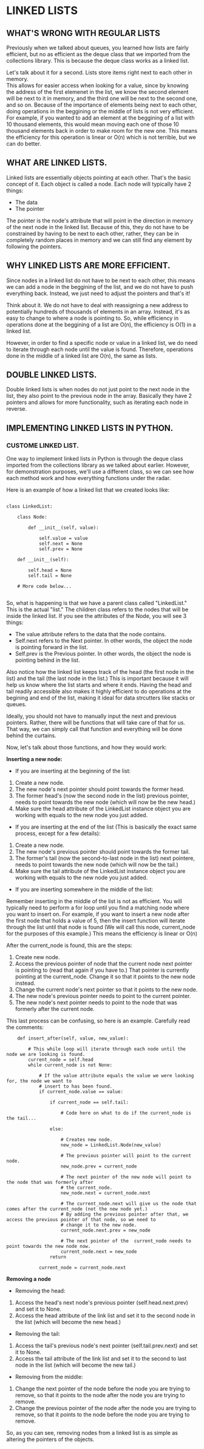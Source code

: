 # LINKED LISTS

## WHAT'S WRONG WITH REGULAR LISTS 

Previously when we talked about queues, you learned how lists are fairly efficient,
but no as efficient as the deque class that we imported from the collections library.
This is because the deque class works as a linked list. 

Let's talk about it for a second. Lists store items right next to each other in memory.  
This allows for easier access when looking for a value, since by knowing the address of 
the first elemenet in the list, we know the second element will be next to it in memory, 
and the third one will be next to the second one, and so on. Because of the importance of
elements being next to each other, doing operations in the beggining or the middle of lists 
is not very efficient. For example, if you wanted to add an element at the beggining of a list 
with 10 thousand elements, this would mean moving each one of those 10 thousand elements back
in order to make room for the new one. This means the efficiency for this operation is linear
or O(n) which is not terrible, but we can do better.

## WHAT ARE LINKED LISTS.

Linked lists are essentially objects pointing at each other. That's the basic concept of it. Each
object is called a node. Each node will typically have 2 things:

* The data
* The pointer

The pointer is the node's attribute that will point in the direction in memory of the next node in
the linked list. Because of this, they do not have to be constrained by having to be next to each other, 
rather, they can be in completely random places in memory and we can still find any element
by following the pointers. 

## WHY LINKED LISTS ARE MORE EFFICIENT.

Since nodes in a linked list do not have to be next to each other, this means we can add a node in the
beggining of the list, and we do not have to push everything back. Instead, we just need to adjust the
pointers and that's it!

Think about it. We do not have to deal with reassigning a new address to potentially hundreds of thousands of
elements in an array. Instead, it's as easy to change to where a node is pointing to. So, while efficiency in
operations done at the beggining of a list are O(n), the efficiency is O(1) in a linked list.

However, in order to find a specific node or value in a linked list, we do need to iterate through each node
until the value is found. Therefore, operations done in the middle of a linked list are O(n), the same as lists.

## DOUBLE LINKED LISTS.

Double linked lists is when nodes do not just point to the next node in the list, they also point to the previous 
node in the array. Basically they have 2 pointers and allows for more functionality, such as iterating each
node in reverse. 

## IMPLEMENTING LINKED LISTS IN PYTHON.

### CUSTOME LINKED LIST. 

One way to implement linked lists in Python is through the deque class imported from the collections library as we 
talked about earlier. However, for demonstration purposes, we'll use a different class, so we can see how each
method work and how everything functions under the radar. 

Here is an example of how a linked list that we created looks like:

```

class LinkedList:

    class Node:

        def __init__(self, value):

            self.value = value
            self.next = None
            self.prev = None
    
    def __init__(self):

        self.head = None
        self.tail = None
    
    # More code below...


```

So, what is happening is that we have a parent class called "LinkedList." This is the actual "list." The children class refers to the nodes that will be inside the linked list.  If you 
see the attributes of the Node, you will see 3 things:

* The value attribute refers to the data that the node contains.
* Self.next refers to the Next pointer. In other words, the object the node is pointing forward 
in the list.
* Self.prev is the Previous pointer. In other words, the object the node is pointing behind in the list.

Also notice how the linked list keeps track of the head (the first node in the list) and the tail
(the last node in the list.) This is important because it will help us know where the list starts
and where it ends. Having the head and tail readily accessible also makes it highly efficient to 
do operations at the begining and end of the list, making it ideal for data strcutters like stacks
or queues. 

Ideally, you should not have to manually input the next and previous pointers. Rather, there will be functions that will take care of that for us. That way, we can simply call that function
and everything will be done behind the curtains.

Now, let's talk about those functions, and how they would work:

**Inserting a new node:**

* If you are inserting at the beginning of the list:

1. Create a new node.
2. The new node's next pointer should point towards the former head.
3. The former head's (now the second node in the list) previous pointer, needs to point towards the new node (which will now be the new head.)
4. Make sure the head attribute of the LinkedList instance object you are working with equals to the new node you just added. 

* If you are inserting at the end of the list (This is basically the exact same process, except
for a few details):

1. Create a new node.
2. The new node's previous pointer should point towards the former tail.
3. The former's tail (now the second-to-last node in the list) next pointere, needs to point towards the new node (which will now be the tail.)
4. Make sure the tail attribute of the LinkedList instance object you are working with equals to the new node you just added.

* If you are inserting somewhere in the middle of the list:

Remember inserting in the middle of the list is not as efficient. You will typically need to perform a for loop until you find a matching node where you want to insert on. For example, if you want to insert a new node after the first node that holds a value of 5, then the insert function will iterate through the list until that node is found (We will call this node, current_node for the purposes of this example.) This means the efficiency is linear or O(n)

After the current_node is found, this are the steps:

1. Create new node.
2. Access the previous pointer of node that the current node next pointer is pointing to (read that again if you have to.) That pointer is currently pointing at the current_node. Change it so that it points to the new node instead.
3. Change the current node's next pointer so that it points to the new node.
4. The new node's previous pointer needs to point to the current pointer.
5. The new node's next pointer needs to point to the node that was formerly after the current node.

This last process can be confusing, so here is an example. Carefully read the comments:

```
    def insert_after(self, value, new_value):

        # This while loop will iterate through each node until the node we are looking is found.
        current_node = self.head
        while current_node is not None:

            # If the value attribute equals the value we were looking for, the node we want to
            # insert to has been found.
            if current_node.value == value:

                if current_node == self.tail:

                    # Code here on what to do if the current_node is the tail...

                else:
                    
                    # Creates new node.
                    new_node = LinkedList.Node(new_value)

                    # The previous pointer will point to the current node.
                    new_node.prev = current_node 

                    # The next pointer of the new node will point to the node that was formerly after
                    # the current_node.
                    new_node.next = current_node.next  

                    # The current_node.next will give us the node that comes after the current_node (not the new node yet.)
                    # By adding the previous pointer after that, we access the previous pointer of that node, so we need to 
                    # change it to the new node.
                    current_node.next.prev = new_node  

                    # The next pointer of the  current_node needs to point towards the new node now.
                    current_node.next = new_node       
                return 
            
            current_node = current_node.next 

```

**Removing a node**

* Removing the head:

1. Access the head's next node's previous pointer (self.head.next.prev) and set it to None.
2. Access the head attribute of the link list and set it to the second node in the list (which will become the new head.)

* Removing the tail:

1. Access the tail's previous node's next pointer (self.tail.prev.next) and set it to None.
2. Access the tail attribute of the link list and set it to the second to last node in the list (which will become the new tail.)

* Removing from the middle:

1. Change the next pointer of the node before the node you are trying to remove, so that it points to the node after the node you are trying to remove.
2.  Change the previous pointer of the node after the node you are trying to remove, so that it points to the node before the node you are trying to remove.

So, as you can see, removing nodes from a linked list is as simple as altering the pointers of the objects.